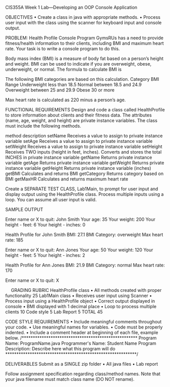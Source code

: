 CIS355A Week 1 Lab—Developing an OOP Console Application

OBJECTIVES
•	Create a class in java with appropriate methods.
•	Process user input with the class using the scanner for keyboard input and console output.

PROBLEM:  Health Profile Console Program
GymsRUs has a need to provide fitness/health information to their clients, including BMI and maximum heart rate. Your task is to write a console program to do this.

Body mass index (BMI) is a measure of body fat based on a person’s height and weight. BMI can be used to indicate if you are overweight, obese, underweight, or normal. The formula to calculate BMI is
 

The following BMI categories are based on this calculation.
Category	BMI Range
Underweight	less than 18.5
Normal	between 18.5 and 24.9
Overweight	between 25 and 29.9
Obese	30 or more

Max heart rate is calculated as 220 minus a person’s age.

FUNCTIONAL REQUIREMENTS
Design and code a class called HealthProfile to store information about clients and their fitness data. The attributes (name, age, weight, and height) are private instance variables. The class must include the following methods.

method	description
setName	Receives a value to assign to private instance variable
setAge	Receives a value to assign to private instance variable
setWeight	Receives a value to assign to private instance variable
setHeight	Receives TWO inputs (height in feet, inches).  Converts and stores the total INCHES in private instance variable
getName	Returns private instance variable
getAge	Returns private instance variable
getWeight	Returns private instance variable
getHeight	Returns private instance variable (inches)
getBMI	Calculates and returns BMI
getCategory	Returns category based on BMI
getMaxHR	Calculates and returns maximum heart rate

Create a SEPARATE TEST CLASS, Lab1Main, to prompt for user input and display output using the HealthProfile class. Process multiple inputs using a loop. You can assume all user input is valid.

SAMPLE OUTPUT

Enter name or X to quit: John Smith
Your age: 35
Your weight: 200
Your height - feet: 6
Your height - inches: 0

Health Profile for John Smith
BMI:  27.1
BMI Category: overweight
Max heart rate: 185

Enter name or X to quit: Ann Jones
Your age: 50
Your weight: 120
Your height - feet: 5
Your height - inches: 2

Health Profile for Ann Jones
BMI:  21.9
BMI Category: normal
Max heart rate: 170

Enter name or X to quit: X



 
GRADING RUBRIC
HealthProfile class
•	All methods created with proper functionality	25
Lab1Main class
•	Receives user input using Scanner
•	Process input using a HealthProfile object
•	Correct output displayed in console
•	BMI displayed with 1 decimal place
•	Loop to process multiple clients	10
Code style	5
Lab Report	5
TOTAL	45

CODE STYLE REQUIREMENTS
•	Include meaningful comments throughout your code.
•	Use meaningful names for variables.
•	Code must be properly indented.
•	Include a comment header at beginning of each file, example below.
/**************************************************** 
Program Name: ProgramName.java 
Programmer's Name: Student Name 
Program Description: Describe here what this program will do 
***********************************************************/

DELIVERABLES
Submit as a SINGLE zip folder
•	All java files
•	Lab report

Follow assignment specification regarding class/method names.
Note that your java filename must match class name (DO NOT rename).

